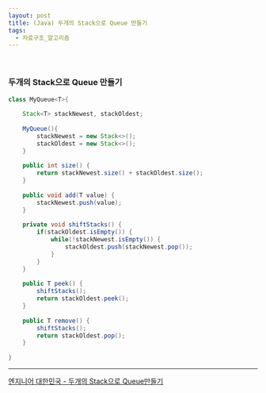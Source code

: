 ```yaml
---
layout: post
title: (Java) 두개의 Stack으로 Queue 만들기
tags:
  - 자료구조_알고리즘
---
```


<br>

### 두개의 Stack으로 Queue 만들기

```java
class MyQueue<T>{
  
	Stack<T> stackNewest, stackOldest;
  
	MyQueue(){
		stackNewest = new Stack<>();
		stackOldest = new Stack<>();
	}
  
	public int size() {
		return stackNewest.size() + stackOldest.size();
	}
	
	public void add(T value) {
		stackNewest.push(value);
	}
	
	private void shiftStacks() {
		if(stackOldest.isEmpty()) {
			while(!stackNewest.isEmpty()) {
				stackOldest.push(stackNewest.pop());
			} 
		}
	}
	
	public T peek() {
		shiftStacks();
		return stackOldest.peek();
	}
	
	public T remove() {
		shiftStacks();
		return stackOldest.pop();
	}
	
}
```

---

[엔지니어 대한민국 - 두개의 Stack으로 Queue만들기](https://www.youtube.com/watch?v=t45d7CgDaDM)

<br>

